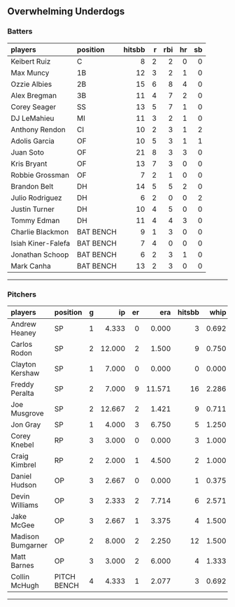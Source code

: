 ## Overwhelming Underdogs

### Batters

 
|players            |position  | hitsbb|  r| rbi| hr| sb| 
|:------------------|:---------|------:|--:|---:|--:|--:| 
|Keibert Ruiz       |C         |      8|  2|   2|  0|  0| 
|Max Muncy          |1B        |     12|  3|   2|  1|  0| 
|Ozzie Albies       |2B        |     15|  6|   8|  4|  0| 
|Alex Bregman       |3B        |     11|  4|   7|  2|  0| 
|Corey Seager       |SS        |     13|  5|   7|  1|  0| 
|DJ LeMahieu        |MI        |     11|  3|   2|  1|  0| 
|Anthony Rendon     |CI        |     10|  2|   3|  1|  2| 
|Adolis Garcia      |OF        |     10|  5|   3|  1|  1| 
|Juan Soto          |OF        |     21|  8|   3|  3|  0| 
|Kris Bryant        |OF        |     13|  7|   3|  0|  0| 
|Robbie Grossman    |OF        |      7|  2|   1|  0|  0| 
|Brandon Belt       |DH        |     14|  5|   5|  2|  0| 
|Julio Rodriguez    |DH        |      6|  2|   0|  0|  2| 
|Justin Turner      |DH        |     10|  4|   5|  0|  0| 
|Tommy Edman        |DH        |     11|  4|   4|  3|  0| 
|Charlie Blackmon   |BAT BENCH |      9|  1|   3|  0|  0| 
|Isiah Kiner-Falefa |BAT BENCH |      7|  4|   0|  0|  0| 
|Jonathan Schoop    |BAT BENCH |      6|  2|   3|  1|  0| 
|Mark Canha         |BAT BENCH |     13|  2|   3|  0|  0| 


* * *

### Pitchers

 
|players           |position    |  g|     ip| er|    era| hitsbb|  whip| so|  w| sv| 
|:-----------------|:-----------|--:|------:|--:|------:|------:|-----:|--:|--:|--:| 
|Andrew Heaney     |SP          |  1|  4.333|  0|  0.000|      3| 0.692|  5|  0|  0| 
|Carlos Rodon      |SP          |  2| 12.000|  2|  1.500|      9| 0.750| 21|  1|  0| 
|Clayton Kershaw   |SP          |  1|  7.000|  0|  0.000|      0| 0.000| 13|  1|  0| 
|Freddy Peralta    |SP          |  2|  7.000|  9| 11.571|     16| 2.286| 10|  0|  0| 
|Joe Musgrove      |SP          |  2| 12.667|  2|  1.421|      9| 0.711| 14|  1|  0| 
|Jon Gray          |SP          |  1|  4.000|  3|  6.750|      5| 1.250|  4|  0|  0| 
|Corey Knebel      |RP          |  3|  3.000|  0|  0.000|      3| 1.000|  3|  0|  1| 
|Craig Kimbrel     |RP          |  2|  2.000|  1|  4.500|      2| 1.000|  2|  0|  2| 
|Daniel Hudson     |OP          |  3|  2.667|  0|  0.000|      1| 0.375|  5|  1|  1| 
|Devin Williams    |OP          |  3|  2.333|  2|  7.714|      6| 2.571|  6|  0|  0| 
|Jake McGee        |OP          |  3|  2.667|  1|  3.375|      4| 1.500|  1|  0|  1| 
|Madison Bumgarner |OP          |  2|  8.000|  2|  2.250|     12| 1.500|  4|  0|  0| 
|Matt Barnes       |OP          |  3|  3.000|  2|  6.000|      4| 1.333|  2|  0|  0| 
|Collin McHugh     |PITCH BENCH |  4|  4.333|  1|  2.077|      3| 0.692|  9|  0|  0| 


* * *


